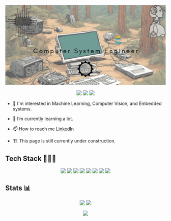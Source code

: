 ![banner](https://github.com/aniekanBane/aniekanBane/blob/main/git_banner.gif)

<p align="center">
  <img src="https://badges.pufler.dev/visits/aniekanBane/aniekanBane"/> 
  <!-- <img src="https://badges.pufler.dev/years/ritik307"/> -->
  <img src="https://badges.pufler.dev/repos/aniekanBane"/>
  <img src="https://badges.pufler.dev/commits/monthly/aniekanBane" />
</p>

- 👀 I'm interested in Machine Learning, Computer Vision, and Embedded systems.
- 🌱 I’m currently learning a lot.

- 📫 How to reach me [LinkedIn](https://www.linkedin.com/in/aniekan-umanah-0421ab197/)
- 🏗 This page is still currently under construction.

<!---
Codewars: ->

![My Kata](https://www.codewars.com/users/aniekanBane/badges/micro)
--->

## Tech Stack 👨🏾‍💻

<p align="center">
  <img src="https://img.shields.io/badge/c%23-%23239120.svg?style=for-the-badge&logo=c-sharp&logoColor=white">
  <img src="https://img.shields.io/badge/python-3670A0?style=for-the-badge&logo=python&logoColor=ffdd54">
  <img src="https://img.shields.io/badge/c++-%2300599C.svg?style=for-the-badge&logo=c%2B%2B&logoColor=white"/>
  <img src="https://img.shields.io/badge/.NET-5C2D91?style=for-the-badge&logo=.net&logoColor=white">
  <img src="https://img.shields.io/badge/postgres-%23316192.svg?style=for-the-badge&logo=postgresql&logoColor=white)">
  <img src="https://img.shields.io/badge/docker-%230db7ed.svg?style=for-the-badge&logo=docker&logoColor=white">
  <img src="https://img.shields.io/badge/azure-%230072C6.svg?style=for-the-badge&logo=microsoftazure&logoColor=white">
  <img src="https://img.shields.io/badge/github-%23121011.svg?style=for-the-badge&logo=github&logoColor=white">
</p>

## Stats 📊

<p align="center">
  <img src="https://github-readme-stats.vercel.app/api?username=aniekanBane&show_icons=true&theme=merko">
  <img src="https://github-readme-streak-stats.herokuapp.com/?user=aniekanBane&show_icons=true&locale=en&layout=compact&theme=merko" />
</p>

<p align = "center">
  <img src = "https://github-readme-stats.vercel.app/api/top-langs/?username=aniekanBane&hide=html,css,shaderlab,kotlin,hlsl&theme=merko&layout=donut">
</p> 

<!---
aniekanBane/aniekanBane is a ✨ special ✨ repository because its `README.md` (this file) appears on your GitHub profile.
You can click the Preview link to take a look at your changes.
--->
